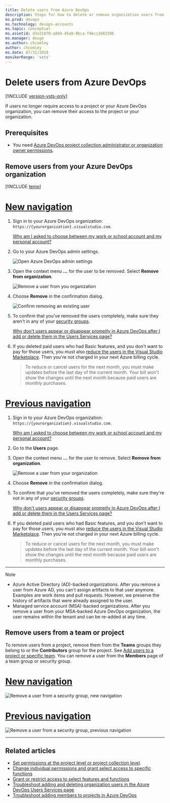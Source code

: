 ```yaml
---
title: Delete users from Azure DevOps
description: Steps for how to delete or remove organization users from Azure DevOps and remove users from a team or project
ms.prod: devops
ms.technology: devops-accounts
ms.topic: conceptual
ms.assetid: d3a31878-a869-45a9-9bca-f46cc2682596
ms.manager: douge
ms.author: chcomley
author: chcomley
ms.date: 07/31/2018
monikerRange: 'vsts'
---
```


# Delete users from Azure DevOps

[!INCLUDE [version-vsts-only](../../_shared/version-vsts-only.md)]

If users no longer require access to a project or your Azure DevOps organization, you can remove their access to the project or your organization.

## Prerequisites

- You need [Azure DevOps project collection administrator or organization owner permissions](../../organizations/security/set-project-collection-level-permissions.md?toc=/vsts/organizations/accounts/toc.json&bc=/vsts/organizations/accounts/breadcrumb/toc.json).

## Remove users from your Azure DevOps organization

[!INCLUDE [temp](../../boards/_shared/new-agile-hubs-feature.md)]

# [New navigation](#tab/new-nav)

1. Sign in to your Azure DevOps organization: ```https://{yourorganization}.visualstudio.com```.

   [Why am I asked to choose between my work or school account and my personal account?](faq-create-organization.md#ChooseOrgAcctMSAcct)

2. Go to your Azure DevOps admin settings.

    ![Open Azure DevOps admin settings](../../_shared/_img/settings/open-admin-settings-vert.png)

3. Open the context menu **...**  for the user to be removed. Select **Remove from organization**.

   ![Remove a user from you organization](_img/delete-user/remove-user-from-organization.png)

4. Choose **Remove** in the confirmation dialog.

   ![Confirm removing an existing user](_img/delete-user/confirm-remove-existing-user.png)

5. To confirm that you've removed the users completely, make sure they aren't in any of your [security groups](../../organizations/security/add-users-team-project.md). 

   [Why don't users appear or disappear promptly in Azure DevOps after I add or delete them in the Users Services page?](faq-add-delete-users.md#users-delay)

6. If you deleted paid users who had Basic features, and you don't want to pay for those users, you must also [reduce the users in the Visual Studio Marketplace](../billing/buy-basic-access-add-users.md). Then you're not charged in your next Azure billing cycle.

   > To reduce or cancel users for the next month, you must make updates before the last day of the current month.
   > Your bill won't show the changes until the next month because paid users are monthly purchases.

# [Previous navigation](#tab/prev-nav)

1. Sign in to your Azure DevOps organization: ```https://{yourorganization}.visualstudio.com```.

   [Why am I asked to choose between my work or school account and my personal account?](faq-add-delete-users.md#ChooseOrgAcctMSAcct)

2. Go to the **Users** page.

3. Open the context menu **...** for the user to remove. Select **Remove from organization**.

   ![![Remove a user from your organization](_img/delete-user/remove-user.png)
](_img/_shared/remove-from-organization-menu-selection.png)

4. Choose **Remove** in the confirmation dialog.

5. To confirm that you've removed the users completely, make sure they're not in any of your [security groups](../../organizations/security/add-users-team-project.md). 

   [Why don't users appear or disappear promptly in Azure DevOps after I add or delete them in the Users Services page?](faq-add-delete-users.md#users-delay)

6. If you deleted paid users who had Basic features, and you don't want to pay for those users, you must also [reduce the users in the Visual Studio Marketplace](../billing/buy-basic-access-add-users.md). Then you're not charged in your next Azure billing cycle.

   > To reduce or cancel users for the next month, you must make updates before the last day of the current month.
   > Your bill won't show the changes until the next month because paid users are monthly purchases.

---

> [!NOTE]
> - Azure Active Directory (AD)-backed organizations. After you remove a user from Azure AD, you can't assign artifacts to that user anymore. Examples are work items and pull requests. However, we preserve the history of artifacts that were already assigned to the user.
> - Managed service account (MSA)-backed organizations. After you remove a user from your MSA-backed Azure DevOps organization, the user remains within the tenant and can be re-added at any time.

## Remove users from a team or project

To remove users from a project, remove them from the **Teams** groups they belong to or the **Contributors** group for the project. See [Add users to a project or specific team](../../organizations/security/add-users-team-project.md). You can remove a user from the **Members** page of a team group or security group.

# [New navigation](#tab/new-nav)

![Remove a user from a security group, new navigation](_img/delete-user/remove-user-from-project.png)

# [Previous navigation](#tab/prev-nav)

![Remove a user from a security group, previous navigation](_img/delete-user/remove-user.png)

---

## Related articles

- [Set permissions at the project level or project collection level](../../organizations/security/set-project-collection-level-permissions.md). 
- [Change individual permissions and grant select access to specific functions](../../organizations/security/change-individual-permissions.md)
- [Grant or restrict access to select features and functions](../../organizations/security/restrict-access.md)
- [Troubleshoot adding and deleting organization users in the Azure DevOps Users Services page](faq-add-delete-users.md)
- [Troubleshoot adding members to projects in Azure DevOps](faq-add-team-members.md)
